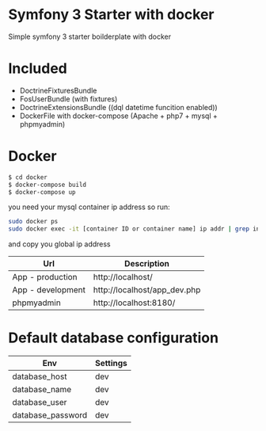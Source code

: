 Symfony 3 Starter with docker
==========

Simple symfony 3 starter boilderplate with docker

# Included
   - DoctrineFixturesBundle
   - FosUserBundle (with fixtures)
   - DoctrineExtensionsBundle ((dql datetime funcition enabled))
   - DockerFile with docker-compose (Apache + php7 + mysql + phpmyadmin)

# Docker
```sh
$ cd docker
$ docker-compose build
$ docker-compose up
```
you need your mysql container ip address so run:
```sh
sudo docker ps
sudo docker exec -it [container ID or container name] ip addr | grep inet
```
and copy you global ip address

| Url | Description |
| ------ | ------ |
| App - production | http://localhost/ |
| App - development | http://localhost/app_dev.php |
| phpmyadmin | http://localhost:8180/ |

# Default database configuration

| Env | Settings |
| ------ | ------ |
| database_host | dev |
| database_name | dev |
| database_user | dev |
| database_password | dev |
